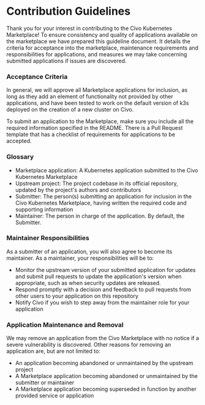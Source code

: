 # Contribution Guidelines

Thank you for your interest in contributing to the Civo Kubernetes Marketplace! To ensure consistency and quality of applications available on the marketplace we have prepared this guideline document. It details the criteria for acceptance into the marketplace, maintenance requirements and responsibilities for applications, and measures we may take concerning submitted applications if issues are discovered.

### Acceptance Criteria

In general, we will approve all Marketplace applications for inclusion, as long as they add an element of functionality not provided by other applications, and have been tested to work on the default version of k3s deployed on the creation of a new cluster on Civo.

To submit an application to the Marketplace, make sure you include all the required information specified in the README. There is a Pull Request template that has a checklist of requirements for applications to be accepted.

### Glossary

- Marketplace application: A Kubernetes application submitted to the Civo Kubernetes Marketplace
- Upstream project: The project codebase in its official repository, updated by the project's authors and contributors
- Submitter: The person(s) submitting an application for inclusion in the Civo Kubernetes Marketplace, having written the required code and supporting information
- Maintainer: The person in charge of the application. By default, the Submitter.

### Maintainer Responsibilities

As a submitter of an application, you will also agree to become its maintainer. As a maintainer, your responsibilities will be to:
- Monitor the upstream version of your submitted application for updates and submit pull requests to update the application's version when appropriate, such as when security updates are released.
- Respond promptly with a decision and feedback to pull requests from other users to your application on this repository
- Notify Civo if you wish to step away from the maintainer role for your application

### Application Maintenance and Removal

We may remove an application from the Civo Marketplace with no notice if a severe vulnerability is discovered. Other reasons for removing an application are, but are not limited to:
- An application becoming abandoned or unmaintained by the upstream project
- A Marketplace application becoming abandoned or unmaintained by the submitter or maintainer
- A Marketplace application becoming superseded in function by another provided service or application

